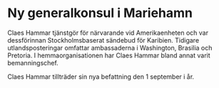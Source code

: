 # Ny generalkonsul i Mariehamn

Claes Hammar tjänstgör för närvarande vid Amerikaenheten och var dessförinnan Stockholmsbaserat sändebud för Karibien. Tidigare utlandsposteringar omfattar ambassaderna i Washington, Brasilia och Pretoria. I hemmaorganisationen har Claes Hammar bland annat varit bemanningschef.

Claes Hammar tillträder sin nya befattning den 1 september i år.
